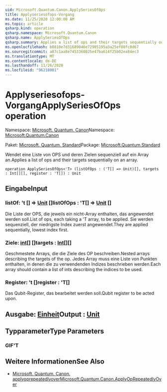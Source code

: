 ```yaml
---
uid: Microsoft.Quantum.Canon.ApplySeriesOfOps
title: Applyseriesofops-Vorgang
ms.date: 11/25/2020 12:00:00 AM
ms.topic: article
qsharp.kind: operation
qsharp.namespace: Microsoft.Quantum.Canon
qsharp.name: ApplySeriesOfOps
qsharp.summary: Applies a list of ops and their targets sequentially on an array.
ms.openlocfilehash: b8810e7d31689046e72905195a3a25ef80fc8d67
ms.sourcegitcommit: a87c1aa8e7453360025e47ba614f25b02ea84ec3
ms.translationtype: MT
ms.contentlocale: de-DE
ms.lasthandoff: 11/26/2020
ms.locfileid: "96218001"
---
```

# <a name="applyseriesofops-operation"></a><span data-ttu-id="e9b02-102">Applyseriesofops-Vorgang</span><span class="sxs-lookup"><span data-stu-id="e9b02-102">ApplySeriesOfOps operation</span></span>

<span data-ttu-id="e9b02-103">Namespace: [Microsoft. Quantum. Canon](xref:Microsoft.Quantum.Canon)</span><span class="sxs-lookup"><span data-stu-id="e9b02-103">Namespace: [Microsoft.Quantum.Canon](xref:Microsoft.Quantum.Canon)</span></span>

<span data-ttu-id="e9b02-104">Paket: [Microsoft. Quantum. Standard](https://nuget.org/packages/Microsoft.Quantum.Standard)</span><span class="sxs-lookup"><span data-stu-id="e9b02-104">Package: [Microsoft.Quantum.Standard](https://nuget.org/packages/Microsoft.Quantum.Standard)</span></span>


<span data-ttu-id="e9b02-105">Wendet eine Liste von OPS und deren Zielen sequenziell auf ein Array an.</span><span class="sxs-lookup"><span data-stu-id="e9b02-105">Applies a list of ops and their targets sequentially on an array.</span></span>

```qsharp
operation ApplySeriesOfOps<'T> (listOfOps : ('T[] => Unit)[], targets : Int[][], register : 'T[]) : Unit
```


## <a name="input"></a><span data-ttu-id="e9b02-106">Eingabe</span><span class="sxs-lookup"><span data-stu-id="e9b02-106">Input</span></span>

### <a name="listofops--t--unit-"></a><span data-ttu-id="e9b02-107">listOf: 't [] => [Unit](xref:microsoft.quantum.lang-ref.unit) []</span><span class="sxs-lookup"><span data-stu-id="e9b02-107">listOfOps : 'T[] => [Unit](xref:microsoft.quantum.lang-ref.unit) []</span></span>

<span data-ttu-id="e9b02-108">Die Liste der OPS, die jeweils ein nicht-Array enthalten, das angewendet werden soll.</span><span class="sxs-lookup"><span data-stu-id="e9b02-108">List of ops, each taking a 'T array, to be applied.</span></span> <span data-ttu-id="e9b02-109">Sie werden sequenziell, der niedrigste Index zuerst angewendet.</span><span class="sxs-lookup"><span data-stu-id="e9b02-109">They are applied sequentially, lowest index first.</span></span>


### <a name="targets--int"></a><span data-ttu-id="e9b02-110">Ziele: [int](xref:microsoft.quantum.lang-ref.int)[] []</span><span class="sxs-lookup"><span data-stu-id="e9b02-110">targets : [Int](xref:microsoft.quantum.lang-ref.int)[][]</span></span>

<span data-ttu-id="e9b02-111">Geschmestete Arrays, die die Ziele des OP beschreiben.</span><span class="sxs-lookup"><span data-stu-id="e9b02-111">Nested arrays describing the targets of the op.</span></span> <span data-ttu-id="e9b02-112">Jedes Array muss eine Liste von Punkten enthalten, in denen die zu verwendenden Indizes beschrieben werden.</span><span class="sxs-lookup"><span data-stu-id="e9b02-112">Each array should contain a list of ints describing the indices to be used.</span></span>


### <a name="register--t"></a><span data-ttu-id="e9b02-113">Register: 't []</span><span class="sxs-lookup"><span data-stu-id="e9b02-113">register : 'T[]</span></span>

<span data-ttu-id="e9b02-114">Das Qubit-Register, das bearbeitet werden soll.</span><span class="sxs-lookup"><span data-stu-id="e9b02-114">Qubit register to be acted upon.</span></span>



## <a name="output--unit"></a><span data-ttu-id="e9b02-115">Ausgabe: [Einheit](xref:microsoft.quantum.lang-ref.unit)</span><span class="sxs-lookup"><span data-stu-id="e9b02-115">Output : [Unit](xref:microsoft.quantum.lang-ref.unit)</span></span>



## <a name="type-parameters"></a><span data-ttu-id="e9b02-116">Typparameter</span><span class="sxs-lookup"><span data-stu-id="e9b02-116">Type Parameters</span></span>

### <a name="t"></a><span data-ttu-id="e9b02-117">GIF</span><span class="sxs-lookup"><span data-stu-id="e9b02-117">'T</span></span>



## <a name="see-also"></a><span data-ttu-id="e9b02-118">Weitere Informationen</span><span class="sxs-lookup"><span data-stu-id="e9b02-118">See Also</span></span>

- [<span data-ttu-id="e9b02-119">Microsoft. Quantum. Canon. applyoprepeatedlyover</span><span class="sxs-lookup"><span data-stu-id="e9b02-119">Microsoft.Quantum.Canon.ApplyOpRepeatedlyOver</span></span>](xref:Microsoft.Quantum.Canon.ApplyOpRepeatedlyOver)